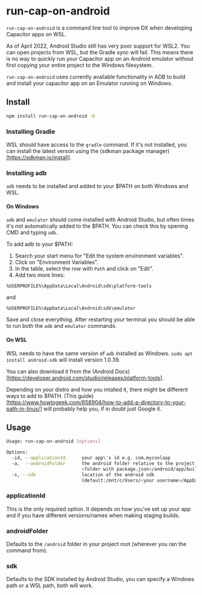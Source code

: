 # run-cap-on-android

`run-cap-on-android` is a command line tool to improve DX when developing Capacitor apps on WSL.

As of April 2022, Android Studio still has very poor support for WSL2. You can open projects from WSL, but the Gradle sync will fail. This means there is no way to quickly run your Capacitor app on an Android emulator without first copying your entire project to the Windows filesystem.

`run-cap-on-android` uses currently available functionality in ADB to build and install your capacitor app on an Emulator running on Windows.

## Install

```bash
npm install run-cap-on-android -D
```

### Installing Gradle

WSL should have access to the `gradle` command. If it's not installed, you can install the latest verson using the (sdkman package manager)[https://sdkman.io/install].

### Installing adb

`adb` needs to be installed and added to your $PATH on both Windows and WSL.

#### On Windows

`adb` and `emulator` should come installed with Android Studio, but often times it's not automatically added to the $PATH. You can check this by opening CMD and typing `adb`.

To add adb to your $PATH:

1. Search your start menu for "Edit the system environment variables".
2. Click on "Environment Variables".
3. In the table, select the row with `Path` and click on "Edit".
4. Add two more lines:

```
%USERPROFILE%\AppData\Local\Android\sdk\platform-tools
```

and

```
%USERPROFILE%\AppData\Local\Android\sdk\emulator
```

Save and close everything. After restarting your terminal you should be able to run both the `adb` and `emulator` commands.

#### On WSL

WSL needs to have the same version of `adb` installed as Windows. `sudo apt install android-sdk` will install version 1.0.39.

You can also download it from the (Android Docs)[https://developer.android.com/studio/releases/platform-tools].

Depending on your distro and how you intalled it, there might be different ways to add to $PATH. (This guide)[https://www.howtogeek.com/658904/how-to-add-a-directory-to-your-path-in-linux/] will probably help you, if in doubt just Google it.

## Usage

```bash
Usage: run-cap-on-android [options]

Options:
  -id, --applicationId      your app\'s id e.g. com.mycoolapp
  -a,  --androidFolder      the android folder relative to the project root (default:
                            <folder with package.json>/android/app/build/outputs/apk/debug/app-debug.apk)
  -s, --sdk                 location of the android sdk
                            (default:/mnt/c/Users/<your username>/AppData/Local/Android/Sdk )

```

### applicationId

This is the only required option. It depends on how you've set up your app and if you have different versions/names when making staging builds.

### androidFolder

Defaults to the `/android` folder in your project root (wherever you ran the command from).

### sdk

Defaults to the SDK installed by Android Studio, you can specify a Windows path or a WSL path, both will work.
